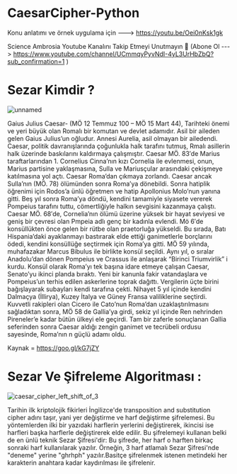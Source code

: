 # CaesarCipher-Python
Konu anlatımı ve örnek uygulama için ---> https://youtu.be/Oei0nKsk1gk

Science Ambrosia Youtube Kanalını Takip Etmeyi Unutmayın 👻 (Abone Ol ---> https://www.youtube.com/channel/UCmmqyPyvNdI-4yL3UrHbZbQ?sub_confirmation=1 )

# Sezar Kimdir ? 

![unnamed](https://cloud.githubusercontent.com/assets/26510259/25311966/eaba8234-2815-11e7-880a-e96ce73a4500.png)

Gaius Julius Caesar- (MÖ 12 Temmuz 100 – MÖ 15 Mart 44),
Tarihteki önemi ve yeri büyük olan Romalı bir komutan ve devlet adamıdır. Asil bir aileden gelen Gaius Julius’un oğludur. Annesi Aurelia, asil olmayan bir ailedendi. Caesar, politik davranışlarında çoğunlukla halk tarafını tutmuş, Rmalı asillerin halk üzerinde baskılarını kaldırmaya çalışmıştır.
Caesar MÖ. 83′de Marius taraftarlarından 1. Cornelius Cinna’nın kızı Cornelia ile evlenmesi, onun, Marius partisine yaklaşmasına, Sulla ve Mariusçular arasındaki çekişmeye katılmasına yol açtı. Caesar Roma’dan çıkmaya zorlandı. Caesar ancak Sulla’nın (MÖ. 78) ölümünden sonra Roma’ya dönebildi. Sonra hatiplik öğrenimi için Rodos’a ünlü öğretmen ve hatip Apollonius Molo’nun yanına gitti. Beş yıl sonra Roma’ya döndü, kendini tamamiyle siyasete vererek Pompeius tarafını tuttu, cömertliğiyle halkın sevgisini kazanmaya çalıştı.
Caesar MÖ. 68′de, Cornelia’nın ölümü üzerine yüksek bir hayat seviyesi ve geniş bir çevresi olan Pmpeia adlı genç bir kadınla evlendi. Mö 6′de konsüllükten önce gelen bir rütbe olan praetorluğa yükseldi. Bu sırada, Batı Hispania’daki ayaklanmayı bastırarak elde ettiği ganimetlerle borçlarını ödedi, kendini konsüllüğe seçtirmek için Roma’ya gitti. MÖ 59 yılında, muhafazakar Marcus Bibulus ile birlikte konsül seçildi. Aynı yıl, o sıralar Anadolu’dan dönen Pompeius ve Crassus ile anlaşarak “Birinci Triumvirlik” i kurdu.
Konsül olarak Roma’yı tek başına idare etmeye çalışan Caesar, Senato’yu ikinci planda bıraktı. Yeni bir kanunla fakir vatandaşlara ve Pompeius’un terhis edilen askerlerine toprak dağıttı. Vergilerin üçte birini bağışlayarak subayları kendi tarafına çekti. Nihayet 5 yıl içinde kendini Dalmaçya (İllirya), Kuzey İtalya ve Güney Fransa valiliklerine seçtirdi. Kuvvetli rakipleri olan Cicero ile Cato’nun Roma’dan uzaklaştırılmasını sağladıktan sonra, MÖ 58 de Gallia’ya girdi, sekiz yıl içinde Ren nehrinden Pireneler’e kadar bütün ülkeyi ele geçirdi. Tam bir zaferle sonuçlanan Gallia seferinden sonra Caesar aldığı zengin ganimet ve tecrübeli ordusu sayesinde, Roma’nın n güçlü adamı oldu.

Kaynak = https://goo.gl/kG7jZY

# Sezar Ve Şifreleme Algoritması :
![caesar_cipher_left_shift_of_3](https://cloud.githubusercontent.com/assets/26510259/25311989/3298f270-2816-11e7-9b73-3d8dd5f55f46.png)

Tarihin ilk kriptolojik fikirleri İngilizce'de transposition and substitution cipher adını taşır, yani yer değiştirme ve harf değiştirme şifrelemesi. Bu yöntemlerden ilki bir yazıdaki harflerin yerlerini değiştirerek, ikincisi ise harfleri başka harflerle değiştirerek elde edilir. Bu şifrelemeyi kullanan belki de en ünlü teknik Sezar Şifresi'dir: Bu şifrede, her harf o harften birkaç sonraki harf kullanılarak yazılır. Örneğin, 3 harf atlamalı Sezar Şifresi'nde "deneme" yerine "ghrhph" yazılır.Basitçe şifrelenmek istenen metindeki her karakterin anahtara kadar kaydırılması ile şifrelenir.
